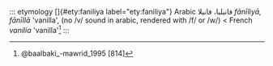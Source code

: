 ::: etymology
[]{#ety:faniliya label="ety:faniliya"} Arabic فانيليا، فانيلا *fānīliyā,
fānīllā* 'vanilla', (no /v/ sound in arabic, rendered with /f/ or /w/)
\< French *vanilia* 'vanilla'[^1]
:::

[^1]: @baalbaki_-mawrid_1995 [814]

